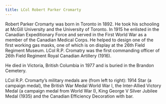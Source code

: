 ```yaml
---
title: LCol Robert Parker Cromarty
---
```


Robert Parker Cromarty was born in Toronto in 1892. He took his schooling at McGill University and the University of Toronto. In 1915 he enlisted in the Canadian Expeditionary Force and served in the First World War as a member of the Canadian Medical Corps. He helped to design one of the first working gas masks, one of which is on display at the 26th Field Regiment Museum. LCol R.P. Cromatry was the first commanding officer of 26th Field Regiment Royal Canadian Artillery (1916).

He died in Victoria, British Columbia in 1977 and is buried in the Brandon Cemetery.

LCol R.P. Cromarty’s military medals are (from left to right): 1914 Star (a campaign medal), the British War Medal World War I, the Inter-Allied Victory Medal (a campaign medal from World War I), King George V Silver Jubilee Medal (1935) and the Canadian Efficiency Decoration with bar.
